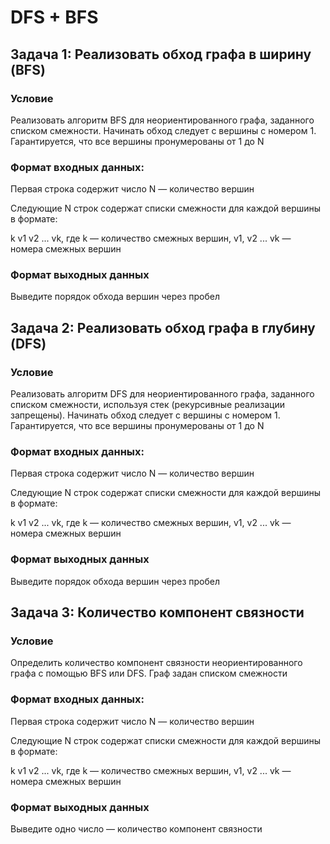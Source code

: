 # DFS + BFS

## Задача 1: Реализовать обход графа в ширину (BFS)
### Условие
Реализовать алгоритм BFS для неориентированного графа, заданного списком смежности. Начинать обход следует с вершины с номером 1. Гарантируется, что все вершины пронумерованы от 1 до N

### Формат входных данных:
Первая строка содержит число N — количество вершин

Следующие N строк содержат списки смежности для каждой вершины в формате:

k v1 v2 ... vk, где k — количество смежных вершин, v1, v2 ... vk — номера смежных вершин

### Формат выходных данных
Выведите порядок обхода вершин через пробел

## Задача 2: Реализовать обход графа в глубину (DFS)
### Условие
Реализовать алгоритм DFS для неориентированного графа, заданного списком смежности, используя стек (рекурсивные реализации запрещены). Начинать обход следует с вершины с номером 1. Гарантируется, что все вершины пронумерованы от 1 до N

### Формат входных данных:
Первая строка содержит число N — количество вершин

Следующие N строк содержат списки смежности для каждой вершины в формате:

k v1 v2 ... vk, где k — количество смежных вершин, v1, v2 ... vk — номера смежных вершин

### Формат выходных данных
Выведите порядок обхода вершин через пробел

## Задача 3: Количество компонент связности
### Условие
Определить количество компонент связности неориентированного графа с помощью BFS или DFS. Граф задан списком смежности

### Формат входных данных:
Первая строка содержит число N — количество вершин

Следующие N строк содержат списки смежности для каждой вершины в формате:

k v1 v2 ... vk, где k — количество смежных вершин, v1, v2 ... vk — номера смежных вершин

### Формат выходных данных
Выведите одно число — количество компонент связности
